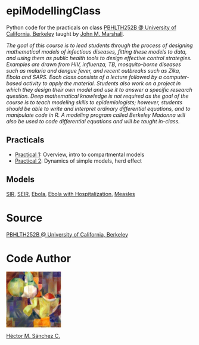 # epiModellingClass

Python code for the practicals on class [PBHLTH252B @ University of California, Berkeley](http://jmarshall.berkeley.edu/PBHLTH252BAd.pdf) taught by [John M. Marshall](https://www.marshalllab.com/).

_The goal of this course is to lead students through the process of designing mathematical models of infectious diseases, fitting these models to data, and using them as public health tools to design effective control strategies. Examples are drawn from HIV, influenza, TB, mosquito-borne diseases such as malaria and dengue fever, and recent outbreaks such as Zika, Ebola and SARS. Each class consists of a lecture followed by a computer-based activity to apply the material. Students also work on a project in which they design their own model and use it to answer a specific research question. Deep mathematical knowledge is not required as the goal of the course is to teach modeling skills to epidemiologists; however, students should be able to write and interpret ordinary differential equations, and to manipulate code in R. A modeling program called Berkeley Madonna will also be used to code differential equations and will be taught in-class._


## Practicals

* [Practical 1](https://github.com/Chipdelmal/epiModellingClass/tree/master/Practical01):  Overview, intro to compartmental models
* [Practical 2](https://github.com/Chipdelmal/epiModellingClass/tree/master/Practical02): Dynamics of simple models, herd effect

## Models

[SIR](https://github.com/Chipdelmal/epiModellingClass/blob/master/Tutorials/SIR.ipynb), [SEIR](https://github.com/Chipdelmal/epiModellingClass/blob/master/Practical01/SEIR.ipynb), [Ebola](https://github.com/Chipdelmal/epiModellingClass/blob/master/Practical01/ebolaSimple.ipynb), [Ebola with Hospitalization](https://github.com/Chipdelmal/epiModellingClass/blob/master/Practical01/ebolaComplex.ipynb), [Measles](https://github.com/Chipdelmal/epiModellingClass/blob/master/Practical02/Measles.ipynb)


# Source

[PBHLTH252B @ University of California, Berkeley](https://www.marshalllab.com/courses.html)


# Code Author

<img src="./media/yoshi.jpg" height="150px" align="middle"><br>

[Héctor M. Sánchez C.](https://chipdelmal.github.io/)
